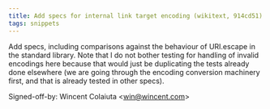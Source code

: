 ```yaml
---
title: Add specs for internal link target encoding (wikitext, 914cd51)
tags: snippets
---
```


Add specs, including comparisons against the behaviour of URI.escape in the standard library. Note that I do not bother testing for handling of invalid encodings here because that would just be duplicating the tests already done elsewhere (we are going through the encoding conversion machinery first, and that is already tested in other specs).

Signed-off-by: Wincent Colaiuta &lt;win@wincent.com&gt;
